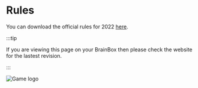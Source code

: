 # Rules

You can download the official rules for 2022 [here](/2022-game-rules.pdf).

:::tip

If you are viewing this page on your BrainBox then please check the website for the lastest revision.

:::

![Game logo](/images/2022-monke.png)
